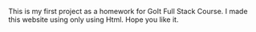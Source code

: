 This is my first project as a homework for GoIt Full Stack Course.
I made this website using only using Html.
Hope you like it.

